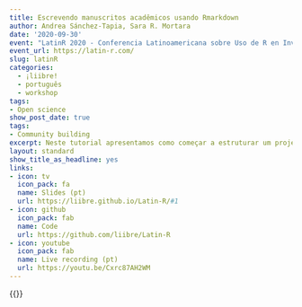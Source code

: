 ```yaml
---
title: Escrevendo manuscritos acadêmicos usando Rmarkdown
author: Andrea Sánchez-Tapia, Sara R. Mortara
date: '2020-09-30'
event: "LatinR 2020 - Conferencia Latinoamericana sobre Uso de R en Investigación + Desarrollo"
event_url: https://latin-r.com/
slug: latinR
categories:
  - ¡liibre!
  - português
  - workshop
tags:
- Open science
show_post_date: true
tags:
- Community building
excerpt: Neste tutorial apresentamos como começar a estruturar um projeto de escrita de manuscritos acadêmicos usando R Markdown e vários pacotes de R
layout: standard
show_title_as_headline: yes
links:
- icon: tv
  icon_pack: fa
  name: Slides (pt)
  url: https://liibre.github.io/Latin-R/#1
- icon: github
  icon_pack: fab
  name: Code 
  url: https://github.com/liibre/Latin-R
- icon: youtube
  icon_pack: fab
  name: Live recording (pt)
  url: https://youtu.be/Cxrc87AH2WM
---
```


{{<youtube id=Cxrc87AH2WM title="LatinR tutorial video">}}
